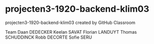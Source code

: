 # projecten3-1920-backend-klim03
projecten3-1920-backend-klim03 created by GitHub Classroom

Team
Daan DEDECKER
Keelan SAVAT
Florian LANDUYT
Thomas SCHUDDINCK
Robb DECORTE
Sofie SERU
